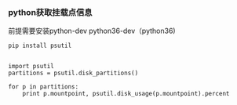 ### python获取挂载点信息
前提需要安装python-dev python36-dev（python36)

```
pip install psutil


import psutil
partitions = psutil.disk_partitions()

for p in partitions:
    print p.mountpoint, psutil.disk_usage(p.mountpoint).percent

```
